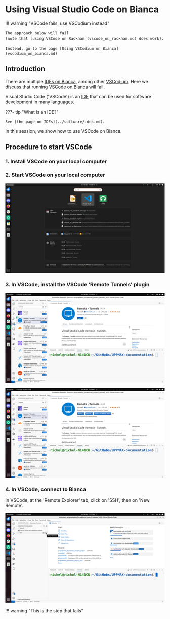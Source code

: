 # Using Visual Studio Code on Bianca

!!! warning "VSCode fails, use VSCodium instead"

    The approach below will fail
    (note that [using VSCode on Rackham](vscode_on_rackham.md) does work).

    Instead, go to the page [Using VSCodium on Bianca](vscodium_on_bianca.md)

## Introduction

There are multiple [IDEs on Bianca](../cluster_guides/ides_on_bianca.md),
among other [VSCodium](../software/vscodium.md). 
Here we discuss that running [VSCode](../software/vscode.md)
on [Bianca](../cluster_guides/bianca.md) will fail.

Visual Studio Code ('VSCode') is an [IDE](../software/ides.md)
that can be used for software development in many languages.

???- tip "What is an IDE?"

    See [the page on IDEs](../software/ides.md).

In this session, we show how to use VSCode on Bianca.

## Procedure to start VSCode

### 1. Install VSCode on your local computer

### 2. Start VSCode on your local computer

![Start VSCode on your local computer](./img/start_vscode_ubuntu.png)

### 3. In VSCode, install the VSCode 'Remote Tunnels' plugin

![In VSCode, install the VSCode 'Remote Tunnels' plugin](./img/vscode_remote_tunnels_before_install.png)

![In VSCode, installed the VSCode 'Remote Tunnels' plugin](./img/vscode_remote_tunnels_after_install.png)

### 4. In VSCode, connect to Bianca

In VSCode, at the 'Remote Explorer' tab, click on 'SSH',
then on 'New Remote'.

![In VSCode, connect to Bianca](./img/vscode_add_new_remote.png)

!!! warning "This is the step that fails"
